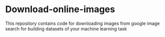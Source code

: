 # Download-online-images
This repository contains code for downloading images from google image search for building datasets of your machine learning task
